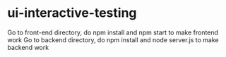 # ui-interactive-testing

Go to front-end directory, do npm install and npm start to make frontend work
Go to backend directory, do npm install and node server.js to make backend work
